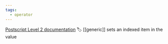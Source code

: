 ```yaml
---
tags:
  - operator
---
```

[Postscript Level 2 documentation](https://hepunx.rl.ac.uk/~adye/psdocs/ref/PSL2p.html#put)
🏷️ [[generic]]
sets an indexed item in the value